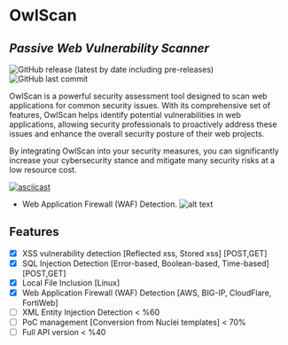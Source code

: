 # OwlScan 
## _Passive Web Vulnerability Scanner_

![GitHub release (latest by date including pre-releases)](https://img.shields.io/github/v/release/anasbousselham/owlscan?include_prereleases) ![GitHub last commit](https://img.shields.io/github/last-commit/anasbousselham/owlscan)



OwlScan is a powerful security assessment tool designed to scan web applications for common security issues. With its comprehensive set of features, OwlScan helps identify potential vulnerabilities in web applications, allowing security professionals to proactively address these issues and enhance the overall security posture of their web projects. 

By integrating OwlScan into your security measures, you can significantly increase your cybersecurity stance and mitigate many security risks at a low resource cost.

[![asciicast](https://asciinema.org/a/590793.svg)](https://asciinema.org/a/590793)

- Web Application Firewall (WAF) Detection.
![alt text](https://www.owlscan.io/github/images/waf.jpg?raw=true)



## Features
- [x] XSS vulnerability detection [Reflected xss, Stored xss] [POST,GET]
- [x] SQL Injection Detection [Error-based, Boolean-based, Time-based] [POST,GET]
- [x] Local File Inclusion [Linux]
- [x] Web Application Firewall (WAF) Detection [AWS, BIG-IP, CloudFlare, FortiWeb]
- [ ] XML Entity Injection Detection < %60
- [ ] PoC management [Conversion from Nuclei templates] < 70%
- [ ] Full API version < %40
